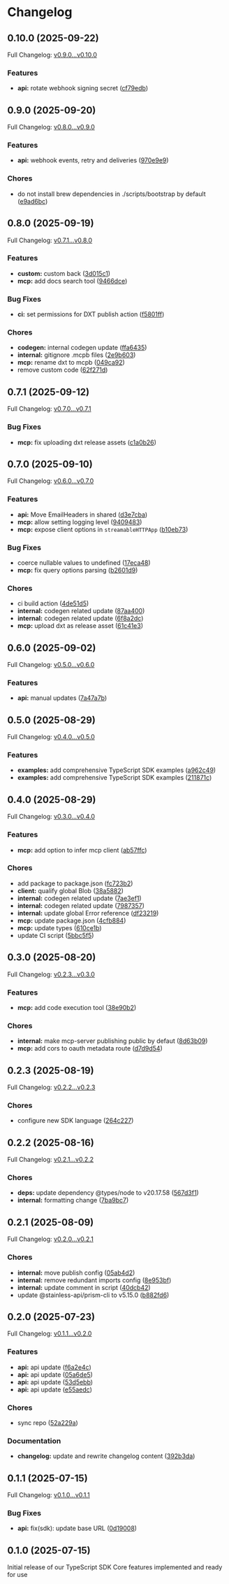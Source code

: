 # Changelog

## 0.10.0 (2025-09-22)

Full Changelog: [v0.9.0...v0.10.0](https://github.com/nuntly/nuntly-sdk-typescript/compare/v0.9.0...v0.10.0)

### Features

* **api:** rotate webhook signing secret ([cf79edb](https://github.com/nuntly/nuntly-sdk-typescript/commit/cf79edb6e38bc85d783831d389e2aa70189cc28d))

## 0.9.0 (2025-09-20)

Full Changelog: [v0.8.0...v0.9.0](https://github.com/nuntly/nuntly-sdk-typescript/compare/v0.8.0...v0.9.0)

### Features

* **api:** webhook events, retry and deliveries ([970e9e9](https://github.com/nuntly/nuntly-sdk-typescript/commit/970e9e946a8f13884e96445cee3be1bf53ad97dd))


### Chores

* do not install brew dependencies in ./scripts/bootstrap by default ([e9ad6bc](https://github.com/nuntly/nuntly-sdk-typescript/commit/e9ad6bc79fd5370d6b3dcd593e1713dcea7c129c))

## 0.8.0 (2025-09-19)

Full Changelog: [v0.7.1...v0.8.0](https://github.com/nuntly/nuntly-sdk-typescript/compare/v0.7.1...v0.8.0)

### Features

* **custom:** custom back ([3d015c1](https://github.com/nuntly/nuntly-sdk-typescript/commit/3d015c153ddefb9606dc5a281094433ccdd31b3c))
* **mcp:** add docs search tool ([9466dce](https://github.com/nuntly/nuntly-sdk-typescript/commit/9466dce72eea19e10fc36a4047a8b06043986703))


### Bug Fixes

* **ci:** set permissions for DXT publish action ([f5801ff](https://github.com/nuntly/nuntly-sdk-typescript/commit/f5801ffb49ec3b78e30e75f137dcabb94aad6e2d))


### Chores

* **codegen:** internal codegen update ([ffa6435](https://github.com/nuntly/nuntly-sdk-typescript/commit/ffa6435626e94b0e20984b178955234a31066ee6))
* **internal:** gitignore .mcpb files ([2e9b603](https://github.com/nuntly/nuntly-sdk-typescript/commit/2e9b6035e70360ef02e0b7daee8e0e4a8267d0d4))
* **mcp:** rename dxt to mcpb ([049ca92](https://github.com/nuntly/nuntly-sdk-typescript/commit/049ca92b4b24d54107c69f23eb429edc42e9c186))
* remove custom code ([62f271d](https://github.com/nuntly/nuntly-sdk-typescript/commit/62f271d2a1177c0deabde0517819139901970516))

## 0.7.1 (2025-09-12)

Full Changelog: [v0.7.0...v0.7.1](https://github.com/nuntly/nuntly-sdk-typescript/compare/v0.7.0...v0.7.1)

### Bug Fixes

* **mcp:** fix uploading dxt release assets ([c1a0b26](https://github.com/nuntly/nuntly-sdk-typescript/commit/c1a0b269596af7507a6f920246bbee6e11e5e135))

## 0.7.0 (2025-09-10)

Full Changelog: [v0.6.0...v0.7.0](https://github.com/nuntly/nuntly-sdk-typescript/compare/v0.6.0...v0.7.0)

### Features

* **api:** Move EmailHeaders in shared ([d3e7cba](https://github.com/nuntly/nuntly-sdk-typescript/commit/d3e7cba19a7a91d2faeb9c46171d7aa2f07b5ed9))
* **mcp:** allow setting logging level ([9409483](https://github.com/nuntly/nuntly-sdk-typescript/commit/940948306e3679dd5a1e132c83fd2138f93930ab))
* **mcp:** expose client options in `streamableHTTPApp` ([b10eb73](https://github.com/nuntly/nuntly-sdk-typescript/commit/b10eb731c1ecb601a47f31a6a8e6f28666c9d77a))


### Bug Fixes

* coerce nullable values to undefined ([17eca48](https://github.com/nuntly/nuntly-sdk-typescript/commit/17eca4862740cc5b1f1b9b372e84abd892933524))
* **mcp:** fix query options parsing ([b2601d9](https://github.com/nuntly/nuntly-sdk-typescript/commit/b2601d919a0f17c7746e5b388bb26267898c9c35))


### Chores

* ci build action ([4de51d5](https://github.com/nuntly/nuntly-sdk-typescript/commit/4de51d5be3de0fcc1857d57b73c2151d905ed13d))
* **internal:** codegen related update ([87aa400](https://github.com/nuntly/nuntly-sdk-typescript/commit/87aa4001a0fb88df1659aec9ca898f4ad2476123))
* **internal:** codegen related update ([6f8a2dc](https://github.com/nuntly/nuntly-sdk-typescript/commit/6f8a2dc6203ebe04e102f1d5a46e5d0dc63fb6ae))
* **mcp:** upload dxt as release asset ([61c41e3](https://github.com/nuntly/nuntly-sdk-typescript/commit/61c41e3b3d12c8ce1cfa808ce4115b1b5ed3f9f6))

## 0.6.0 (2025-09-02)

Full Changelog: [v0.5.0...v0.6.0](https://github.com/nuntly/nuntly-sdk-typescript/compare/v0.5.0...v0.6.0)

### Features

* **api:** manual updates ([7a47a7b](https://github.com/nuntly/nuntly-sdk-typescript/commit/7a47a7b14c63993c9a91ba8606364f84208bae8f))

## 0.5.0 (2025-08-29)

Full Changelog: [v0.4.0...v0.5.0](https://github.com/nuntly/nuntly-sdk-typescript/compare/v0.4.0...v0.5.0)

### Features

* **examples:** add comprehensive TypeScript SDK examples ([a962c49](https://github.com/nuntly/nuntly-sdk-typescript/commit/a962c495ccff388b4c648c2bd8add038ea2a100d))
* **examples:** add comprehensive TypeScript SDK examples ([211871c](https://github.com/nuntly/nuntly-sdk-typescript/commit/211871ce6e6e8f3a26c12cae42c3fcfaf1816c0e))

## 0.4.0 (2025-08-29)

Full Changelog: [v0.3.0...v0.4.0](https://github.com/nuntly/nuntly-sdk-typescript/compare/v0.3.0...v0.4.0)

### Features

* **mcp:** add option to infer mcp client ([ab57ffc](https://github.com/nuntly/nuntly-sdk-typescript/commit/ab57ffc553b2e67f51856834f35667e075674d03))


### Chores

* add package to package.json ([fc723b2](https://github.com/nuntly/nuntly-sdk-typescript/commit/fc723b23113c4a77545febd6d22367e9cf37b01d))
* **client:** qualify global Blob ([38a5882](https://github.com/nuntly/nuntly-sdk-typescript/commit/38a588291258d8d9e9f89439a3ea18cefd9ca3ef))
* **internal:** codegen related update ([7ae3ef1](https://github.com/nuntly/nuntly-sdk-typescript/commit/7ae3ef173a2f5a522cfb9e87af7e00025740fc4f))
* **internal:** codegen related update ([7987357](https://github.com/nuntly/nuntly-sdk-typescript/commit/7987357fabb9c7e726e8ab1e10d28623829c95c2))
* **internal:** update global Error reference ([df23219](https://github.com/nuntly/nuntly-sdk-typescript/commit/df2321970994cf42e70acce41a5b703a7b82100f))
* **mcp:** update package.json ([4cfb884](https://github.com/nuntly/nuntly-sdk-typescript/commit/4cfb8847f7848a0d27afdb0ea7744e78e850a2b5))
* **mcp:** update types ([610ce1b](https://github.com/nuntly/nuntly-sdk-typescript/commit/610ce1bb591400633ed7f01fd3e89d73a41196b6))
* update CI script ([5bbc5f5](https://github.com/nuntly/nuntly-sdk-typescript/commit/5bbc5f560682fd4647cd5485c2f4839f0d405c01))

## 0.3.0 (2025-08-20)

Full Changelog: [v0.2.3...v0.3.0](https://github.com/nuntly/nuntly-sdk-typescript/compare/v0.2.3...v0.3.0)

### Features

* **mcp:** add code execution tool ([38e90b2](https://github.com/nuntly/nuntly-sdk-typescript/commit/38e90b2a53c0d1423ee16f265a8e7f6ed39401b5))


### Chores

* **internal:** make mcp-server publishing public by defaut ([8d63b09](https://github.com/nuntly/nuntly-sdk-typescript/commit/8d63b091494223721998099124d012fc20b3d1d5))
* **mcp:** add cors to oauth metadata route ([d7d9d54](https://github.com/nuntly/nuntly-sdk-typescript/commit/d7d9d541da46bf86781ed4d804c0f33df1e28e4a))

## 0.2.3 (2025-08-19)

Full Changelog: [v0.2.2...v0.2.3](https://github.com/nuntly/nuntly-sdk-typescript/compare/v0.2.2...v0.2.3)

### Chores

* configure new SDK language ([264c227](https://github.com/nuntly/nuntly-sdk-typescript/commit/264c227d43f582e02c3c7b52290154ff893fbe18))

## 0.2.2 (2025-08-16)

Full Changelog: [v0.2.1...v0.2.2](https://github.com/nuntly/nuntly-sdk-typescript/compare/v0.2.1...v0.2.2)

### Chores

* **deps:** update dependency @types/node to v20.17.58 ([567d3f1](https://github.com/nuntly/nuntly-sdk-typescript/commit/567d3f10b7a786624a28a7038a094b0aea83edf0))
* **internal:** formatting change ([7ba9bc7](https://github.com/nuntly/nuntly-sdk-typescript/commit/7ba9bc7aec3aeb4fac17868e32d523d95cf116dc))

## 0.2.1 (2025-08-09)

Full Changelog: [v0.2.0...v0.2.1](https://github.com/nuntly/nuntly-sdk-typescript/compare/v0.2.0...v0.2.1)

### Chores

* **internal:** move publish config ([05ab4d2](https://github.com/nuntly/nuntly-sdk-typescript/commit/05ab4d216f451bcc375cc5335866c42c894b8b21))
* **internal:** remove redundant imports config ([8e953bf](https://github.com/nuntly/nuntly-sdk-typescript/commit/8e953bf0745b6360579d9f89447dcf297099b3bd))
* **internal:** update comment in script ([40dcb42](https://github.com/nuntly/nuntly-sdk-typescript/commit/40dcb42fd30f1aa634a534a17ebdf7fd530e5b78))
* update @stainless-api/prism-cli to v5.15.0 ([b882fd6](https://github.com/nuntly/nuntly-sdk-typescript/commit/b882fd62eed107ee58ecee03ede61fa45e4113c7))

## 0.2.0 (2025-07-23)

Full Changelog: [v0.1.1...v0.2.0](https://github.com/nuntly/nuntly-sdk-typescript/compare/v0.1.1...v0.2.0)

### Features

* **api:** api update ([f6a2e4c](https://github.com/nuntly/nuntly-sdk-typescript/commit/f6a2e4cb1494d3d371aee79c493cf677841e03e5))
* **api:** api update ([05a6de5](https://github.com/nuntly/nuntly-sdk-typescript/commit/05a6de52f01bb2a024726d9de6f6e0e890827ae2))
* **api:** api update ([53d5ebb](https://github.com/nuntly/nuntly-sdk-typescript/commit/53d5ebbf66639ba151f232bbb817f2d1a7ceb466))
* **api:** api update ([e55aedc](https://github.com/nuntly/nuntly-sdk-typescript/commit/e55aedcc2f03995f24bc9b8f4f6ac89014d24d82))


### Chores

* sync repo ([52a229a](https://github.com/nuntly/nuntly-sdk-typescript/commit/52a229a3899fe47a5b3b6cd13dfb3e8cf1bcaff2))


### Documentation

* **changelog:** update and rewrite changelog content ([392b3da](https://github.com/nuntly/nuntly-sdk-typescript/commit/392b3daf2bb747eebfa2040f048fa61836317c29))

## 0.1.1 (2025-07-15)

Full Changelog: [v0.1.0...v0.1.1](https://github.com/nuntly/nuntly-sdk-typescript/compare/v0.1.0...v0.1.1)

### Bug Fixes

* **api:** fix(sdk): update base URL ([0d19008](https://github.com/nuntly/nuntly-sdk-typescript/commit/0d190085f8d06bc9affc901257b6379412630bf2))

## 0.1.0 (2025-07-15)

Initial release of our TypeScript SDK
Core features implemented and ready for use

